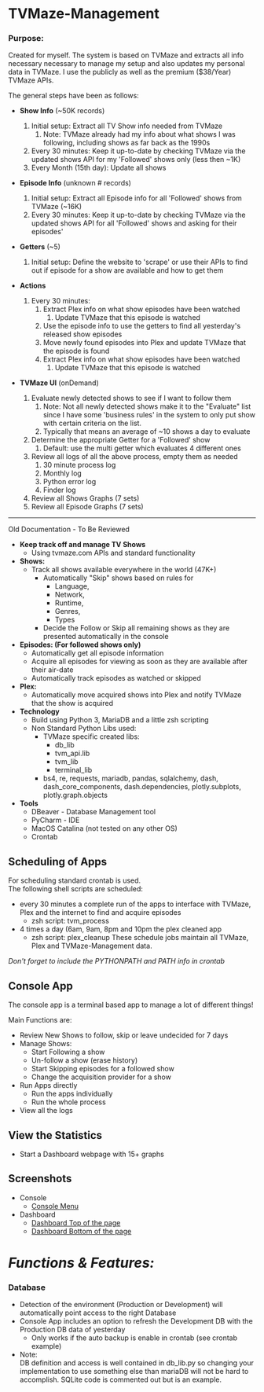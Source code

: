 # TVMaze-Management
### Purpose:

Created for myself.  The system is based on TVMaze and extracts all info necessary necessary to manage my setup and also updates my personal data in TVMaze.  I use the publicly as well as the premium ($38/Year) TVMaze APIs.  

The general steps have been as follows:

* **Show Info** (~50K records)
    1. Initial setup: Extract all TV Show info needed from TVMaze
        1. Note:  TVMaze already had my info about what shows I was following, including shows as far back as the 1990s
    1. Every 30 minutes: Keep it up-to-date by checking TVMaze via the updated shows API for my 'Followed' shows only (less then ~1K)
    1. Every Month (15th day): Update all shows
    
* **Episode Info** (unknown # records)
    1. Initial setup: Extract all Episode info for all 'Followed' shows from TVMaze (~16K)
    1. Every 30 minutes: Keep it up-to-date by checking TVMaze via the updated shows API for all 'Followed' shows and asking for their episodes'
    
* **Getters** (~5)
    1. Initial setup: Define the website to 'scrape' or use their APIs to find out if episode for a show are available and how to get them 
    
* **Actions**
    1. Every 30 minutes:
        1. Extract Plex info on what show episodes have been watched
            1. Update TVMaze that this episode is watched
        1. Use the episode info to use the getters to find all yesterday's released show episodes
        1. Move newly found episodes into Plex and update TVMaze that the episode is found
        1. Extract Plex info on what show episodes have been watched
            1. Update TVMaze that this episode is watched
 
* **TVMaze UI** (onDemand)
    1. Evaluate newly detected shows to see if I want to follow them
        1. Note: Not all newly detected shows make it to the "Evaluate" list since I have some 'business rules' in the system to only put show with certain criteria on the list.
        2. Typically that means an average of ~10 shows a day to evaluate
    1. Determine the appropriate Getter for a 'Followed' show
        1. Default: use the multi getter which evaluates 4 different ones
    1. Review all logs of all the above process, empty them as needed
        1. 30 minute process log
        1. Monthly log
        1. Python error log
        1. Finder log
    1. Review all Shows Graphs (7 sets)
    1. Review all Episode Graphs (7 sets)
    
********************************************************************
Old Documentation - To Be Reviewed
* **Keep track off and manage TV Shows**
	* Using tvmaze.com APIs and standard functionality 
* **Shows:**
	* Track all shows available everywhere in the world (47K+)
		* Automatically "Skip" shows based on rules for 			
			* Language,
			* Network,
			* Runtime,
			* Genres,
			* Types	
		* Decide the Follow or Skip all remaining shows as they are presented automatically in the console
* **Episodes: (For followed shows only)** 
	* Automatically get all episode information 
	* Acquire all episodes for viewing as soon as they are available after their air-date
	* Automatically track episodes as watched or skipped
* **Plex:**
	* Automatically move acquired shows into Plex and notify TVMaze that the show is acquired
* **Technology**
	* Build using Python 3, MariaDB and a little zsh scripting
	* Non Standard Python Libs used:
	    * TVMaze specific created libs:
	        * db_lib
	        * tvm_api.lib
	        * tvm_lib
	        * terminal_lib
        * bs4, re, requests, mariadb, pandas, sqlalchemy, 
        dash, dash_core_components, dash.dependencies, 
        plotly.subplots, plotly.graph.objects
* **Tools**
    * DBeaver - Database Management tool
    * PyCharm - IDE
    * MacOS Catalina (not tested on any other OS)
    * Crontab 
    
## Scheduling of Apps
For scheduling standard crontab is used.  
The following shell scripts are scheduled:

* every 30 minutes a complete run of the apps to interface with TVMaze, Plex and the internet to find and acquire episodes
    * zsh script: tvm_process
* 4 times a day (6am, 9am, 8pm and 10pm the plex cleaned app
    * zsh script: plex_cleanup
These schedule jobs maintain all TVMaze, Plex and TVMaze-Management data.

_Don't forget to include the PYTHONPATH and PATH info in crontab_ 

## Console App
The console app is a terminal based app to manage a lot of different things!

Main Functions are:

* Review New Shows to follow, skip or leave undecided for 7 days
* Manage Shows:
    * Start Following a show
    * Un-follow a show (erase history)
    * Start Skipping episodes for a followed show
    * Change the acquisition provider for a show
* Run Apps directly
    * Run the apps individually
    * Run the whole process
* View all the logs

## View the Statistics
* Start a Dashboard webpage with 15+ graphs

## Screenshots

* Console
  * [Console Menu](https://github.com/dkluis/TVMaze-Management/blob/dev/Docs/Pics/console_shot1.jpg?raw=true)
* Dashboard
  * [Dashboard Top of the page](https://github.com/dkluis/TVMaze-Management/blob/dev/Docs/Pics/dashboard_part1.jpg?raw=true)
  * [Dashboard Bottom of the page](https://github.com/dkluis/TVMaze-Management/blob/dev/Docs/Pics/dashboard_part2.jpg?raw=true)
    
# _Functions & Features:_

### Database
* Detection of the environment (Production or Development) will automatically point access to the right Database
* Console App includes an option to refresh the Development DB with the Production DB data of yesterday
    * Only works if the auto backup is enable in crontab (see crontab example)
* Note:  
DB definition and access is well contained in db_lib.py so changing your implementation to use 
something else than mariaDB will not be hard to accomplish.  SQLite code is commented out but is an example.    

    
